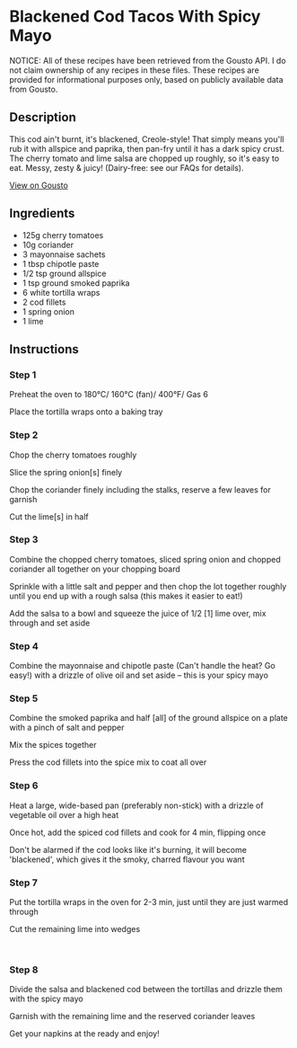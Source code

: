 # Blackened Cod Tacos With Spicy Mayo

NOTICE: All of these recipes have been retrieved from the Gousto API. I do not claim ownership of any recipes in these files. These recipes are provided for informational purposes only, based on publicly available data from Gousto.

## Description

This cod ain't burnt, it's blackened, Creole-style! That simply means you'll rub it with allspice and paprika, then pan-fry until it has a dark spicy crust. The cherry tomato and lime salsa are chopped up roughly, so it's easy to eat. Messy, zesty & juicy! (Dairy-free: see our FAQs for details).

[View on Gousto](https://www.gousto.co.uk/recipes/cookbook/blackened-cod-tacos-with-spicy-mayo)

## Ingredients

- 125g cherry tomatoes 
- 10g coriander 
- 3 mayonnaise sachets 
- 1 tbsp chipotle paste 
- 1/2 tsp ground allspice
- 1 tsp ground smoked paprika
- 6 white tortilla wraps
- 2 cod fillets
- 1 spring onion
- 1 lime 

## Instructions


### Step 1

Preheat the oven to 180&deg;C/ 160&deg;C (fan)/ 400&deg;F/ Gas 6


Place the tortilla wraps onto a baking tray&nbsp;


### Step 2

Chop the cherry tomatoes roughly


Slice the spring onion<span class="text-danger">[s]</span> finely


Chop the&nbsp;coriander&nbsp;finely including the stalks, reserve a few leaves for garnish &nbsp;


Cut the lime<span class="text-danger">[s]</span> in half&nbsp;


### Step 3

Combine the chopped cherry tomatoes, sliced&nbsp;spring onion and&nbsp;chopped coriander all together on your chopping board


Sprinkle with a little salt and pepper and then chop the lot together roughly until you end up with a rough salsa (this makes it easier to eat!)


Add the salsa to a bowl and squeeze the juice of 1/2 <span class="text-danger">[1]</span>&nbsp;lime&nbsp;over, mix through and set aside&nbsp;


### Step 4

Combine the mayonnaise and chipotle paste&nbsp;(Can't handle the heat? Go easy!) with a drizzle of olive oil and set aside &ndash; this is your spicy mayo&nbsp;


### Step 5

Combine the smoked paprika and half&nbsp;<span class="text-danger">[all]</span>&nbsp;of the ground&nbsp;allspice on a plate with a pinch of salt and pepper


Mix the spices together


Press the cod fillets into the spice mix to&nbsp;coat all over&nbsp;


### Step 6

Heat a large, wide-based pan (preferably non-stick) with a drizzle of vegetable oil over a high heat


Once hot, add the spiced&nbsp;cod fillets and cook for 4 min, flipping once&nbsp;


Don't be alarmed if the cod looks like it's burning, it will become 'blackened', which gives it the smoky, charred flavour you want


### Step 7

Put the tortilla wraps in the oven for 2-3 min, just until they are just warmed through


Cut the remaining lime into wedges


&nbsp;

### Step 8

Divide the salsa and blackened cod between the tortillas and drizzle them with the spicy mayo


Garnish with the remaining lime and the reserved coriander leaves


Get your napkins at the ready and enjoy!

